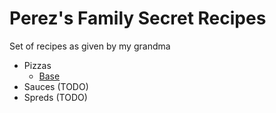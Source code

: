# Perez's Family Secret Recipes

Set of recipes as given by my grandma

- Pizzas
    - [Base](Pizzas/Base.md)
- Sauces (TODO)
- Spreds (TODO)

